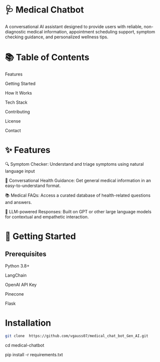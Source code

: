 # 🩺 Medical Chatbot

A conversational AI assistant designed to provide users with reliable, non-diagnostic medical information, appointment scheduling support, symptom checking guidance, and personalized wellness tips.

# 📚 Table of Contents

Features

Getting Started

How It Works

Tech Stack

Contributing

License

Contact

# ✨ Features

🔍 Symptom Checker: Understand and triage symptoms using natural language input

💬 Conversational Health Guidance: Get general medical information in an easy-to-understand format.

📚 Medical FAQs: Access a curated database of health-related questions and answers.

🧠 LLM-powered Responses: Built on GPT or other large language models for contextual and empathetic interaction.

# 🚀 Getting Started

## Prerequisites

Python 3.8+

LangChain

OpenAI API Key

Pinecone

Flask 


# Installation
```bash
git clone  https://github.com/vgauss07/medical_chat_bot_Gen_AI.git
```
cd medical-chatbot

pip install -r requirements.txt

